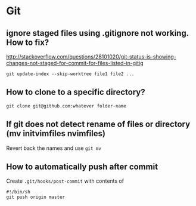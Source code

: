 # Git 

## ignore staged files using .gitignore not working. How to fix?
http://stackoverflow.com/questions/28101020/git-status-is-showing-changes-not-staged-for-commit-for-files-listed-in-gitig

    git update-index --skip-worktree file1 file2 ...

## How to clone to a specific directory?
```
git clone git@github.com:whatever folder-name
```

## If git does not detect rename of files or directory (mv initvimfiles nvimfiles)
Revert back the names and use `git mv`

## How to automatically push after commit
Create `.git/hooks/post-commit`
with contents of
```
#!/bin/sh
git push origin master
```

 
